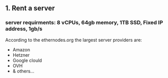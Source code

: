 ## 1. Rent a server

### server requirments: 8 vCPUs, 64gb memory, 1TB SSD, Fixed IP address, 1gb/s

According to the ethernodes.org the largest server providers are:
- Amazon
- Hetzner
- Google clould
- OVH
- & others...
